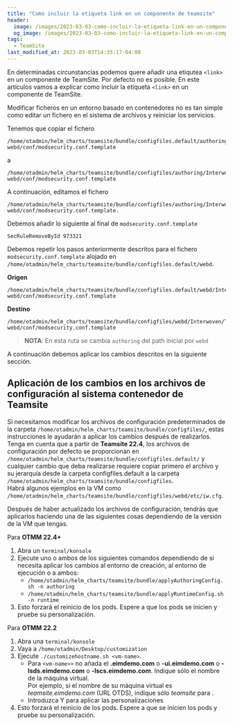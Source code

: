 ```yaml
---
title: "Como incluir la etiqueta link en un componente de teamsite"
header:
  image: /images/2023-03-03-como-incluir-la-etiqueta-link-en-un-componente-de-teamsite/como-incluir-la-etiqueta-link-en-un-componente-de-teamsite.png
  og_image: /images/2023-03-03-como-incluir-la-etiqueta-link-en-un-componente-de-teamsite/como-incluir-la-etiqueta-link-en-un-componente-de-teamsite.png
tags:
  - TeamSite
last_modified_at: 2023-03-03T14:35:17-04:00
---
```


En determinadas circunstancias podemos quere añadir una etiqutea `<link>` en un componente de TeamSite. Por defecto no es posible. 
En este artículos vamos a explicar como incluir la etiqueta `<link>` en un componente de TeamSite.

Modificar ficheros en un entorno basado en contenedores no es tan simple como editar un fichero en el sistema de archivos y reiniciar los servicios.  

Tenemos que copiar el fichero

```console
/home/otadmin/helm_charts/teamsite/bundle/configfiles.default/authoring/Interwoven/TeamSite/iw-webd/conf/modsecurity.conf.template 
```

a 

```console
/home/otadmin/helm_charts/teamsite/bundle/configfiles/authoring/Interwoven/TeamSite/iw-webd/conf/modsecurity.conf.template 
```

A continuación, editamos el fichero 

```console
/home/otadmin/helm_charts/teamsite/bundle/configfiles/authoring/Interwoven/TeamSite/iw-webd/conf/modsecurity.conf.template.   
```

Debemos añadir lo siguiente al final de `modsecurity.conf.template` 

```console
SecRuleRemoveById 973321
```

Debemos repetir los pasos anteriormente descritos para el fichero `modsecurity.conf.template` alojado en `/home/otadmin/helm_charts/teamsite/bundle/configfiles.default/webd`. 

**Origen**

```console
/home/otadmin/helm_charts/teamsite/bundle/configfiles.default/webd/Interwoven/TeamSite/iw-webd/conf/modsecurity.conf.template 
```

**Destino**

```console
/home/otadmin/helm_charts/teamsite/bundle/configfiles/webd/Interwoven/TeamSite/iw-webd/conf/modsecurity.conf.template 
```

> **NOTA**: En esta ruta se cambia `authoring` del path inicial por `webd`

A continuación debemos aplicar los cambios descritos en la siguiente sección.


## Aplicación de los cambios en los archivos de configuración al sistema contenedor de Teamsite

Si necesitamos modificar los archivos de configuración predeterminados de la carpeta `/home/otadmin/helm_charts/teamsite/bundle/configfiles/`, 
estas instrucciones le ayudarán a aplicar los cambios después de realizarlos. Tenga en cuenta que a partir de **Teamsite 22.4**, los archivos de 
configuración por defecto se proporcionan en `/home/otadmin/helm_charts/teamsite/bundle/configfiles.default/` y cualquier cambio que deba realizarse 
requiere copiar primero el archivo y su jerarquía desde la carpeta configfiles.default a la carpeta `/home/otadmin/helm_charts/teamsite/bundle/configfiles`.  
Habrá algunos ejemplos en la VM como `/home/otadmin/helm_charts/teamsite/bundle/configfiles/webd/etc/iw.cfg`.

Después de haber actualizado los archivos de configuración, tendrás que aplicarlos haciendo una de las siguientes cosas dependiendo de la versión de la VM que tengas. 

Para **OTMM 22.4+**
   1. Abra un `terminal/konsole`
   2. Ejecute uno o ambos de los siguientes comandos dependiendo de si necesita aplicar los cambios al entorno de creación, al entorno de ejecución o a ambos:
      -	`/home/otadmin/helm_charts/teamsite/bundle/applyAuthoringConfig.sh -n authoring`
      -	`/home/otadmin/helm_charts/teamsite/bundle/applyRuntimeConfig.sh -n runtime`
   3. Esto forzará el reinicio de los pods. Espere a que los pods se inicien y pruebe su personalización.

Para **OTMM 22.2**
   1. Abra una `terminal/konsole`
   2. Vaya a `/home/otadmin/Desktop/customization`
   3. Ejecute `./customizehostname.sh <vm-name>`.
      -	Para `<vm-name>>` no añada el **.eimdemo.com** o **-ui.eimdemo.com** o **-lsds.eimdemo.com** o 
         **-lscs.eimdemo.com**.  Indique sólo el nombre de la máquina virtual.  
         Por ejemplo, si el nombre de su máquina virtual es *teamsite.eimdemo.com* (URL OTDS), 
         indique sólo *teamsite* para *<vm-name>*.
      -	Introduzca Y para aplicar las personalizaciones
   4. Esto forzará el reinicio de los pods. Espere a que se inicien los pods y pruebe su personalización.